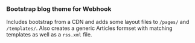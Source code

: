### Bootstrap blog theme for Webhook

Includes bootstrap from a CDN and adds some layout files to `/pages/` and `/templates/`.
Also creates a generic Articles formset with matching templates as well as a `rss.xml` file.
